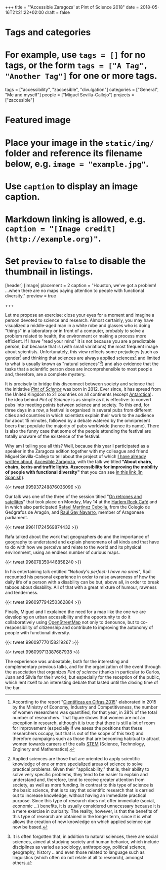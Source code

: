 +++
title = "'Accessible Zaragoza' at Pint of Science 2018"
date = 2018-05-16T21:21:22+02:00
draft = false

# Tags and categories
# For example, use `tags = []` for no tags, or the form `tags = ["A Tag", "Another Tag"]` for one or more tags.
tags = ["accessibility", "zaccesible", "divulgation"]
categories = ["General", "Me and myself"]
people = ["Miguel Sevilla-Callejo"]
projects = ["zaccesible"]

# Featured image
# Place your image in the `static/img/` folder and reference its filename below, e.g. `image = "example.jpg"`.
# Use `caption` to display an image caption.
#   Markdown linking is allowed, e.g. `caption = "[Image credit](http://example.org)"`.
# Set `preview` to `false` to disable the thumbnail in listings.
[header]
[image]
placement = 2
caption = "Houston, we've got a problem! ...when there are no maps paying attention to people with functional diversity."
preview = true



+++

Let me propose an exercise: close your eyes for a moment and imagine a person devoted to science and research. Almost certainly, you may have visualized a middle-aged man in a white robe and glasses who is doing "things" in a laboratory or in front of a computer, probably to solve a problem related to health, the environment or making a process more efficient. If I have "read your mind" it is not because you are a predictable person, but because that is (with small variations) the most frequent image about scientists.
Unfortunately, this view reflects some prejudices (such as gender[^genre] and thinking that sciences are always applied sciences[^applied-sciences] and limited to what is usually known as "natural sciences"[^natural-science]) and also evidence that the tasks that a scientific person does are incomprehensible to most people and, therefore, are a complete mystery.

It is precisely to bridge this disconnect between society and science that the initiative *[Pint of Science](http://pintofscience.com/)* was born in 2012. Ever since, it has spread from the United Kingdom to 21 countries on all continents (except [Antarctica](https://es.wikipedia.org/wiki/Ant%C3%A1rtida)). The idea behind *Pint of Science* is as simple as it is effective: to convert pubs into meeting points between science and society. To this end, for three days in a row, a festival is organised in several pubs from different cities and countries in which scientists explain their work to the audience for about 15 minutes, followed by a debate watered by the omnipresent beers that populate the majority of pubs worldwide (hence its name). There is also the funny case that some of the people attending the festival are totally unaware of the existence of the festival.

Why am I telling you all this? Well, because this year I participated as a speaker in the Zaragoza edition together with my colleague and friend Miguel Sevilla-Callejo to tell about the project of which [I have already written about](/tags/zaccesible/), [Accesible Zaragoza](http://zaccesible.usj.es), with the talk we titled **"About chairs, chairs, kerbs and traffic lights. #zaccessibility for improving the mobility of people with functional diversity"** that you can see [in this link (in Spanish)](https://docs.google.com/presentation/d/1DrJLiy1Anz5QVmtEzVSutUwgi11ed6GU3Sj0xwLKS1Q/present?token=AC4w5Vi4YPTT9iagAnw9BGmGWbIeXDUpcg%3A1526741667308&ouid=109388546839766604244&includes_info_params=1&noreplica=1&slide=id.g3a8ce69d2b_1_78).

{{< tweet 995937248876036096 >}}

Our talk was one of the three of the session titled "[On retrones and satellites](http://pintofscience.es/event/de-retrones-y-satelites)" that took place on Monday, May 14 at the [Harlem Rock Café](https://www.openstreetmap.org/node/5615228922) and in which also participated [Rafael Martínez Cebolla](http://twitter.com/galactero), from the Colegio de Geógrafos de Aragón, and [Raúl Gay Navarro](http://www.twitter.com/viajeroaitaca_), member of Aragonese parliament.

{{< tweet 996111724569874432 >}}

Rafa talked about the work that geographers do and the importance of geography to understand and explain phenomena of all kinds and that have to do with how we perceive and relate to the world and its physical environment, using an endless number of curious maps.

{{< tweet 996078350446858240 >}}

In his entertaining talk entitled *"Nobody's perfect: I have no arms"*, Raúl recounted his personal experience in order to raise awareness of how the daily life of a person with a disability can be but, above all, in order to break taboos about disability. All of that with a great mixture of humour, rawness and tenderness.

{{< tweet 996097794250362884 >}}

Finally, Miguel and I explained the need for a map like the one we are developing on urban accessibility and the opportunity to do it collaboratively using [OpenStreetMap](http://openstreetmap.org) not only to denounce, but to co-responsibility of citizenship and contribute to improving the autonomy of people with functional diversity.


{{< tweet 996097770158219267 >}}

{{< tweet 996099713387687938 >}}

The experience was unbeatable, both for the interesting and complementary previous talks, and for the organization of the event through the association that organizes *Pint of science* (thanks in particular to Carlos, Juan and Silvia for their work), but especially for the reception of the public, which lent itself to an interesting debate that lasted until the closing time of the bar.



[^genre]: According to the report "[Científicas en Cifras 2015](http://www.idi.mineco.gob.es/portal/site/MICINN/menuitem.edc7f2029a2be27d7010721001432ea0/?vgnextoid=752ee3cc5581a510VgnVCM1000001d04140aRCRD&vgnextchannel=4346846085f90210VgnVCM1000001034e20aRCRD)" elaborated in 2015 by the Ministry of Economy, Industry and Competitiveness, the number of women researchers was quantified, for that year, in 38% of the total number of researchers. That figure shows that women are not an exception in research, although it is true that there is still a lot of room for improvement (especially if we asess the positions that these researchers occupy, but that is out of the scope of this text) and therefore campaigns such as those that are becoming habitual to attract women towards careers of the calls [STEM](https://en.wikipedia.org/wiki/Science,_technology,_engineering,_and_mathematics) (Science, Technology, Enginery and Mathematics).
[^applied-sciences]: Applied sciences are those that are oriented to apply scientific knowledge of one or more specialized areas of science to solve practical problems. Given their "applicability," that is, their ability to solve very specific problems, they tend to be easier to explain and understand and, therefore, tend to receive greater attention from society, as well as more funding. In contrast to this type of science is the basic science, that is to say that scientific research that is carried out to increase knowledge, without having an immediate practical purpose. Since this type of research does not offer immediate (social, economic ...) benefits, it is usually considered unnecessary because it is a mere exercise in curiosity. The reality, however, is that the benefits of this type of research are obtained in the longer term, since it is what allows the creation of new knowledge on which applied science can now be based.
[^natural-science]: It is often forgotten that, in addition to natural sciences, there are social sciences, aimed at studying society and human behavior, which include disciplines as varied as sociology, anthropology, political science, geography, history .. and even those related to language such as linguistics (which often do not relate at all to research), amongst others.
